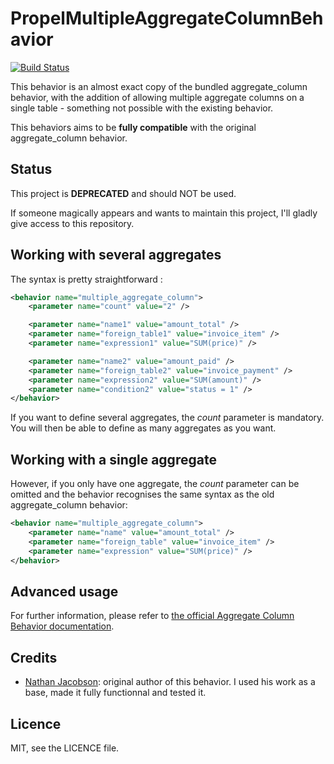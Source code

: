 PropelMultipleAggregateColumnBehavior
=====================================

[![Build Status](https://secure.travis-ci.org/K-Phoen/PropelMultipleAggregateColumnBehavior.png?branch=master)](https://travis-ci.org/K-Phoen/PropelMultipleAggregateColumnBehavior)

This behavior is an almost exact copy of the bundled aggregate_column behavior,
with the addition of allowing multiple aggregate columns on a single table -
something not possible with the existing behavior.

This behaviors aims to be **fully compatible** with the original aggregate_column
behavior.

## Status

This project is **DEPRECATED** and should NOT be used. 

If someone magically appears and wants to maintain this project, I'll gladly give access to this repository.

## Working with several aggregates

The syntax is pretty straightforward :

```xml
<behavior name="multiple_aggregate_column">
    <parameter name="count" value="2" />

    <parameter name="name1" value="amount_total" />
    <parameter name="foreign_table1" value="invoice_item" />
    <parameter name="expression1" value="SUM(price)" />

    <parameter name="name2" value="amount_paid" />
    <parameter name="foreign_table2" value="invoice_payment" />
    <parameter name="expression2" value="SUM(amount)" />
    <parameter name="condition2" value="status = 1" />
</behavior>
```

If you want to define several aggregates, the _count_ parameter is mandatory.
You will then be able to define as many aggregates as you want.

## Working with a single aggregate

However, if you only have one aggregate, the _count_ parameter can be omitted
and the behavior recognises the same syntax as the old aggregate_column behavior:

```xml
<behavior name="multiple_aggregate_column">
    <parameter name="name" value="amount_total" />
    <parameter name="foreign_table" value="invoice_item" />
    <parameter name="expression" value="SUM(price)" />
</behavior>
```

## Advanced usage

For further information, please refer to [the official Aggregate Column Behavior
documentation](http://propelorm.org/behaviors/aggregate-column.html).


## Credits

  * [Nathan Jacobson](https://github.com/natecj/PropelMultipleAggregateColumnBehavior): original
    author of this behavior. I used his work as a base, made it fully
    functionnal and tested it.

## Licence

MIT, see the LICENCE file.
